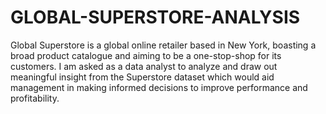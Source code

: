 # GLOBAL-SUPERSTORE-ANALYSIS
Global Superstore is a global online retailer based in New York, boasting a broad product catalogue and aiming to be a one-stop-shop for its customers. I am asked as a data analyst to analyze and draw out meaningful insight from the Superstore dataset which would aid management in making  informed decisions to improve performance and profitability.
